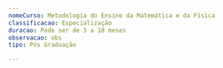 ```yaml
---
nomeCurso: Metodologia do Ensino da Matemática e da Física
classificacao: Especialização
duracao: Pode ser de 3 a 18 meses
observacao: obs
tipo: Pós Graduação

---
```



